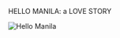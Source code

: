 HELLO MANILA: a LOVE STORY 

![Hello Manila](http://www.janchristianbernabe.com/wp-content/uploads/2015/11/hello_manila.png)
